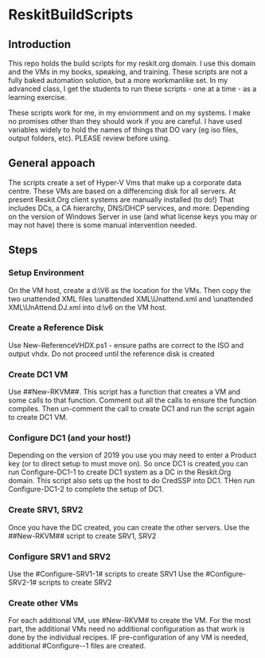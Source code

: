 # ReskitBuildScripts

## Introduction

This repo holds the build scripts for my reskit.org domain. 
I use this domain and the VMs in my books, speaking, and training. 
These scripts are not a fully baked automation solution, but a more workmanlike set.
In my advanced class, I get the students to run these scripts - one at a time - as a learning exercise.

These scripts work for me, in my enviornment and on my systems. 
I make no promises other than they should work if you are careful.
I have used variables widely to hold the names of things that DO vary (eg iso files, output folders, etc).
PLEASE review before using.

## General appoach
The scripts create a set of Hyper-V Vms that make up a corporate data centre.
These VMs are based on a differencing disk for all servers.
At present Reskit.Org client systems are manually installed (to do!)
That includes DCs, a CA hierarchy, DNS/DHCP services, and more.
Depending on the version of Windows Server in use (and what license keys you may or may not have) there is some manual intervention needed.

## Steps

### Setup Environment

On the VM host, create a d:\V6 as the location for the VMs.
Then copy the two unattended XML files \unattended XML\Unattend.xml and \unattended XML\UnAttend.DJ.xml into d:\v6 on the VM host.

### Create a Reference Disk

Use New-ReferenceVHDX.ps1 - ensure paths are correct to the ISO and output vhdx.
Do not proceed until the reference disk is created

### Create DC1 VM

Use ##New-RKVM##.
This script has a function that creates a VM and some calls to that function.
Comment out all the calls to ensure the function compiles.
Then un-comment the call to create DC1 and run the script again to create DC1 VM.

### Configure DC1 (and your host!)

Depending on the version of 2019 you use you may need to enter a Product key (or to direct setup to must move on).
So once DC1 is created,you can run Configure-DC1-1 to create DC1 system as a DC in the Reskit.Org domain.
This script also sets up the host to do CredSSP into DC1.
THen run Configure-DC1-2 to complete the setup of DC1.

### Create SRV1, SRV2

Once you have the DC created, you can create the other servers.
Use the ##New-RKVM## script to create SRV1, SRV2

### Configure SRV1 and SRV2

Use the #Configure-SRV1-1# scripts to create SRV1
Use the #Configure-SRV2-1# scripts to create SRV2

### Create other VMs

For each additional VM, use #New-RKVM# to create the VM.
For the most part, the additional VMs need no additional configuration as that work is done by the individual recipes.
IF pre-configuration of any VM is needed, additional #Configure-<SERVER>-1 files are created. 

